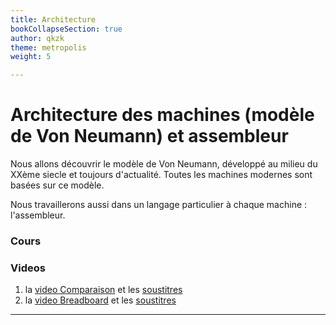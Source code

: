 ```yaml
---
title: Architecture
bookCollapseSection: true
author: qkzk
theme: metropolis
weight: 5

---
```



# Architecture des machines (modèle de Von Neumann) et assembleur

Nous allons découvrir le modèle de Von Neumann, développé au milieu du XXème
siecle et toujours d'actualité. Toutes les machines modernes sont basées sur
ce modèle.

Nous travaillerons aussi dans un langage particulier à chaque machine : l'assembleur.

### Cours


### Videos

1. la [video Comparaison](/uploads/docsnsi/architecture/videos/Comparing.mp4) et les [soustitres](/uploads/docsnsi/architecture/videos/Comparing.srt)
2. la [video Breadboard](/uploads/docsnsi/architecture/videos/breadboard.mp4) et les [soustitres](/uploads/docsnsi/architecture/videos/breadboard.srt)


---
